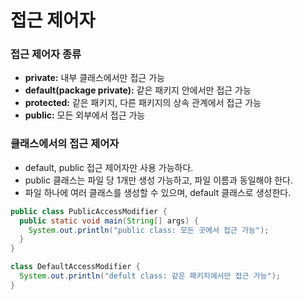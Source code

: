 # 접근 제어자

### 접근 제어자 종류
- **private:** 내부 클래스에서만 접근 가능
- **default(package private):** 같은 패키지 안에서만 접근 가능
- **protected:** 같은 패키지, 다른 패키지의 상속 관계에서 접근 가능
- **public:** 모든 외부에서 접근 가능

### 클래스에서의 접근 제어자
- default, public 접근 제어자만 사용 가능하다.
- public 클래스는 파일 당 1개만 생성 가능하고, 파일 이름과 동일해야 한다.
- 파일 하나에 여러 클래스를 생성할 수 있으며, default 클래스로 생성한다.

```java
public class PublicAccessModifier {
  public static void main(String[] args) {
    System.out.println("public class: 모든 곳에서 접근 가능");
  }
}

class DefaultAccessModifier {
  System.out.println("defult class: 같은 패키지에서만 접근 가능");
}
```
